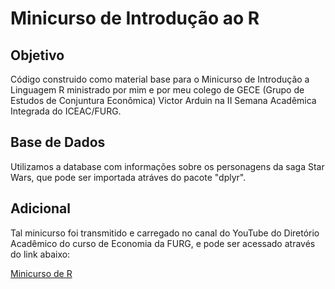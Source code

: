# Minicurso de Introdução ao R

## Objetivo
Código construido como material base para o Minicurso de Introdução a Linguagem R ministrado por mim e por meu colego de GECE (Grupo de Estudos de Conjuntura Econômica) Victor Arduin na II Semana Acadêmica Integrada do ICEAC/FURG.

## Base de Dados
Utilizamos a database com informações sobre os personagens da saga Star Wars, que pode ser importada atráves do pacote "dplyr".

## Adicional
Tal minicurso foi transmitido e carregado no canal do YouTube do Diretório Acadêmico do curso de Economia da FURG, e pode ser acessado através do link abaixo:

[Minicurso de R](https://www.youtube.com/watch?v=YIuqABq0zfo&t=354s&ab_channel=Diret%C3%B3rioAcademicodeEconomiaFURG)
